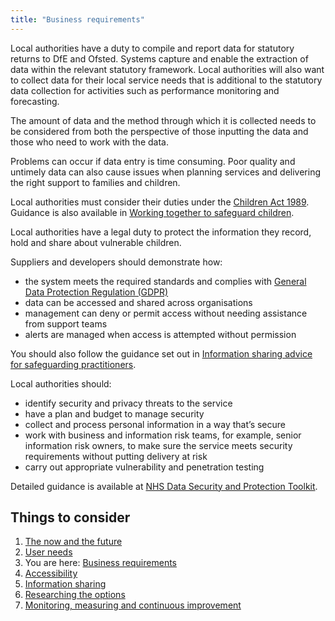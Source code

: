 ```yaml
---
title: "Business requirements"
---
```


Local authorities have a duty to compile and report data for statutory returns to DfE and Ofsted. Systems capture and enable the extraction of data within the relevant statutory framework. Local authorities will also want to collect data for their local service needs that is additional to the statutory data collection for activities such as performance monitoring and forecasting.

The amount of data and the method through which it is collected needs to be considered from both the perspective of those inputting the data and those who need to work with the data.

Problems can occur if data entry is time consuming. Poor quality and untimely data can also cause issues when planning services and delivering the right support to families and children.

Local authorities must consider their duties under the [Children Act 1989](https://www.legislation.gov.uk/ukpga/1989/41/contents). Guidance is also available in [Working together to safeguard children](https://www.gov.uk/government/publications/working-together-to-safeguard-children--2).

Local authorities have a legal duty to protect the information they record, hold and share about vulnerable children. 

Suppliers and developers should demonstrate how:

* the system meets the required standards and complies with [General Data Protection Regulation (GDPR)](https://gdpr-info.eu/)
* data can be accessed and shared across organisations
* management can deny or permit access without needing assistance from support teams
* alerts are managed when access is attempted without permission

You should also follow the guidance set out in [Information sharing advice for safeguarding practitioners](https://www.gov.uk/government/publications/safeguarding-practitioners-information-sharing-advice).

Local authorities should:

* identify security and privacy threats to the service
* have a plan and budget to manage security 
* collect and process personal information in a way that’s secure 
* work with business and information risk teams, for example, senior information risk owners, to make sure the service meets security requirements without putting delivery at risk
* carry out appropriate vulnerability and penetration testing

Detailed guidance is available at [NHS Data Security and Protection Toolkit](https://digital.nhs.uk/about-nhs-digital/our-work/nhs-digital-data-and-technology-standards/framework/beta---data-security-standards).


## Things to consider

1. [The now and the future](/principle-1)
2. [User needs](/principle-2)
3. You are here: [Business requirements](/principle-3)
4. [Accessibility](/principle-4)
5. [Information sharing](/principle-5)
6. [Researching the options](/principle-6)
7. [Monitoring, measuring and continuous improvement](/principle-7)
